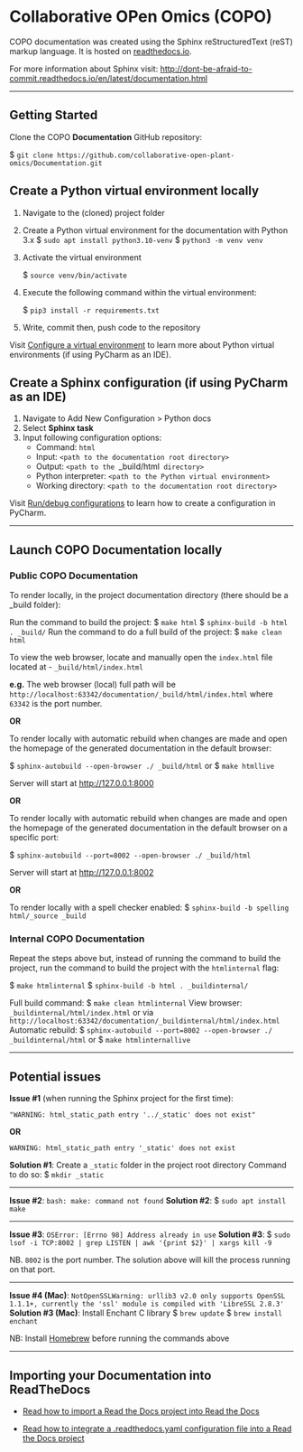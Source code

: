 #  Collaborative OPen Omics (COPO) 
COPO documentation was created using the Sphinx reStructuredText (reST) markup language. It is hosted on 
[readthedocs.io](https://copo-docs.readthedocs.io).

For more information about Sphinx visit:
http://dont-be-afraid-to-commit.readthedocs.io/en/latest/documentation.html

---

## Getting Started
Clone the COPO **Documentation** GitHub repository: 

$ `git clone https://github.com/collaborative-open-plant-omics/Documentation.git`

## Create a Python virtual environment locally
1. Navigate to the (cloned) project folder

2. Create a Python virtual environment for the documentation with Python 3.x
    $ `sudo apt install python3.10-venv`
    $ `python3 -m venv venv`

3. Activate the virtual environment

    $ `source venv/bin/activate`

4. Execute the following command within the virtual environment:

   $ `pip3 install -r requirements.txt`

5. Write, commit then, push code to the repository

Visit [Configure a virtual environment](https://www.jetbrains.com/help/pycharm/creating-virtual-environment.html) to 
learn more about Python virtual environments (if using PyCharm as an IDE).

## Create a Sphinx configuration (if using PyCharm as an IDE)

1. Navigate to Add New Configuration > Python docs
2. Select **Sphinx task**
3. Input following configuration options:
   * Command: `html`
   * Input: `<path to the documentation root directory>`
   * Output:  `<path to the `_build/html` directory>`
   * Python interpreter: `<path to the Python virtual environment>`
   * Working directory:  `<path to the documentation root directory>`

Visit [Run/debug configurations](https://www.jetbrains.com/help/pycharm/run-debug-configuration.html) to learn how to 
create a configuration in PyCharm.

---

## Launch COPO Documentation locally
### Public COPO Documentation
To render locally, in the project documentation directory (there should be a _build folder):

 Run the command to build the project: $ `make html`
                                       $ ``sphinx-build -b html . _build/``
 Run the command to do a full build of the project: $ `make clean html`

 To view the web browser, locate and manually open the `index.html` file located at - `_build/html/index.html`

 **e.g.** The web browser (local) full path will be  `http://localhost:63342/documentation/_build/html/index.html` 
 where `63342` is the port number.
	
**OR** 

To render locally with automatic rebuild when changes are made and open the homepage of the generated 
documentation in the default browser:

$ `sphinx-autobuild --open-browser ./ _build/html` or $ `make htmllive`

Server will start at http://127.0.0.1:8000 

**OR** 

To render locally with automatic rebuild when changes are made and open the homepage of the generated 
documentation in the default browser on a specific port:

$ `sphinx-autobuild --port=8002 --open-browser ./ _build/html`

Server will start at http://127.0.0.1:8002

**OR**

To render locally with a spell checker enabled:
$ `sphinx-build -b spelling html/_source _build`

### Internal COPO Documentation

Repeat the steps above but, instead of running the command to build the project, run the command to build the project
with the `htmlinternal` flag: 

$ `make htmlinternal`
$ ``sphinx-build -b html . _buildinternal/``

Full build command: $ `make clean htmlinternal`
View browser:  `_buildinternal/html/index.html` or via `http://localhost:63342/documentation/_buildinternal/html/index.html`
Automatic rebuild: $ `sphinx-autobuild --port=8002 --open-browser ./ _buildinternal/html` or $ `make htmlinternallive`

---

## Potential issues
**Issue #1** (when running the Sphinx project for the first time):

`"WARNING: html_static_path entry '../_static' does not exist"` 

**OR**

`WARNING: html_static_path entry '_static' does not exist`

**Solution #1**: Create a `_static` folder in the project root directory 
                 Command to do so: $ `mkdir _static`
______________________________________________________________________

**Issue #2**: `bash: make: command not found`
**Solution #2**: $ `sudo apt install make`

______________________________________________________________________

**Issue #3**: `OSError: [Errno 98] Address already in use`
**Solution #3**: $ `sudo lsof -i TCP:8002 | grep LISTEN | awk '{print $2}' | xargs kill -9`

NB. `8002` is the port number. The solution above will kill the process running on that port.
______________________________________________________________________

**Issue #4 (Mac)**: `NotOpenSSLWarning: urllib3 v2.0 only supports OpenSSL 1.1.1+, currently the 'ssl' module is compiled with 'LibreSSL 2.8.3'`
**Solution #3 (Mac)**: Install Enchant C library
                       $ `brew update`
                       $ `brew install enchant`

NB: Install [Homebrew](https://brew.sh/) before running the commands above

---

## Importing your Documentation into ReadTheDocs
* [Read how to import a Read the Docs project into Read the Docs](https://docs.readthedocs.io/en/stable/intro/import-guide.html)

* [Read how to integrate a .readthedocs.yaml configuration file into a Read the Docs project](https://docs.readthedocs.io/en/stable/config-file/v2.html#)






